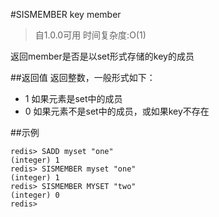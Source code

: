 #SISMEMBER key member
>自1.0.0可用
时间复杂度:O(1)

返回member是否是以set形式存储的key的成员

##返回值
返回整数，一般形式如下：
* 1 如果元素是set中的成员
* 0 如果元素不是set中的成员，或如果key不存在


##示例
    
    redis> SADD myset "one"
    (integer) 1
    redis> SISMEMBER myset "one"
    (integer) 1
    redis> SISMEMBER MYSET "two"
    (integer) 0
    redis>